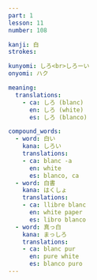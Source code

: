 ```yaml
---
part: 1
lesson: 11
number: 108

kanji: 白
strokes:

kunyomi: しろ<br>しろーい
onyomi: ハク

meaning:
  translations:
    - ca: しろ (blanc)
      en: しろ (white)
      es: しろ (blanco)

compound_words:
  - word: 白い
    kana: しろい
    translations:
    - ca: blanc -a
      en: white
      es: blanco, ca
  - word: 白書
    kana: はくしょ
    translations:
    - ca: llibre blanc
      en: white paper
      es: libro blanco
  - word: 真っ白
    kana: まっしろ
    translations:
    - ca: blanc pur
      en: pure white
      es: blanco puro
---
```

